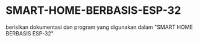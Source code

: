 # SMART-HOME-BERBASIS-ESP-32
berisikan dokumentasi dan program yang digunakan dalam "SMART HOME BERBASIS ESP-32"
